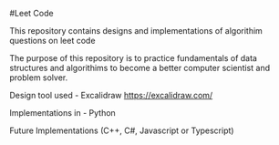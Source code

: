 #Leet Code

This repository contains designs and implementations of algorithim questions on leet code

The purpose of this repository is to practice fundamentals of data structures and algorithims to become a better computer scientist and problem solver. 

Design tool used - Excalidraw https://excalidraw.com/

Implementations in - Python 

Future Implementations (C++, C#, Javascript or Typescript)
